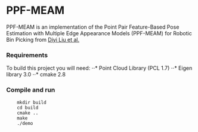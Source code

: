 # PPF-MEAM
PPF-MEAM is an implementation of the Point Pair Feature-Based Pose Estimation with Multiple Edge Appearance Models (PPF-MEAM) for Robotic Bin Picking from [Diyi Liu et al.](https://www.mdpi.com/1424-8220/18/8/2719/htm)

### Requirements
To build this project you will need:
⋅⋅* Point Cloud Library (PCL 1.7)
⋅⋅* Eigen library 3.0
⋅⋅* cmake 2.8

### Compile and run
```
    mkdir build
    cd build
    cmake ..
    make
    ./demo
```
